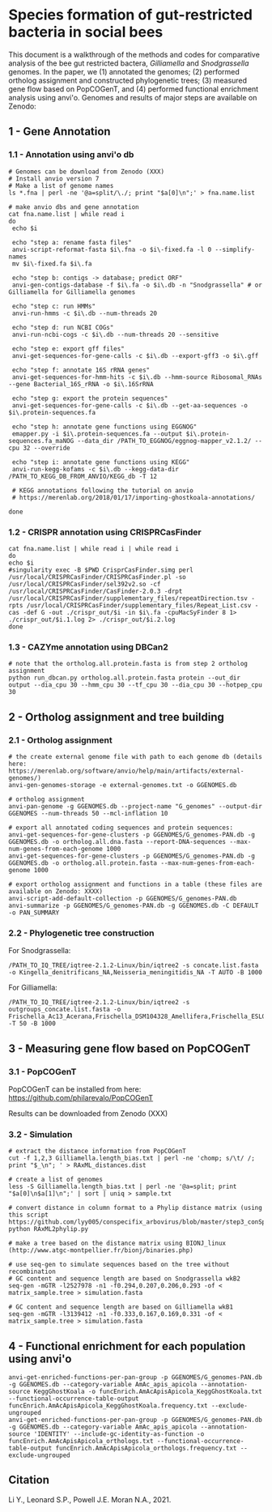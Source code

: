 # Species formation of gut-restricted bacteria in social bees

This document is a walkthrough of the methods and codes for comparative analysis of the bee gut restricted bactera, *Gilliamella* and *Snodgrassella* genomes. In the paper, we (1) annotated the genomes; (2) performed ortholog assignment and constructed phylogenetic trees; (3) measured gene flow based on PopCOGenT, and (4) performed functional enrichment analysis using anvi'o. Genomes and results of major steps are available on Zenodo: 

## 1 - Gene Annotation

### 1.1 - Annotation using anvi'o db

    # Genomes can be download from Zenodo (XXX)
    # Install anvio version 7  
    # Make a list of genome names    
    ls *.fna | perl -ne '@a=split/\./; print "$a[0]\n";' > fna.name.list 
    
    # make anvio dbs and gene annotation
    cat fna.name.list | while read i
    do
     echo $i

     echo "step a: rename fasta files"
     anvi-script-reformat-fasta $i\.fna -o $i\-fixed.fa -l 0 --simplify-names
     mv $i\-fixed.fa $i\.fa

     echo "step b: contigs -> database; predict ORF"
     anvi-gen-contigs-database -f $i\.fa -o $i\.db -n "Snodgrassella" # or Gilliamella for Gilliamella genomes

     echo "step c: run HMMs"
     anvi-run-hmms -c $i\.db --num-threads 20

     echo "step d: run NCBI COGs"
     anvi-run-ncbi-cogs -c $i\.db --num-threads 20 --sensitive
     
     echo "step e: export gff files"
     anvi-get-sequences-for-gene-calls -c $i\.db --export-gff3 -o $i\.gff
     
     echo "step f: annotate 16S rRNA genes"
     anvi-get-sequences-for-hmm-hits -c $i\.db --hmm-source Ribosomal_RNAs --gene Bacterial_16S_rRNA -o $i\.16SrRNA
     
     echo "step g: export the protein sequences"
     anvi-get-sequences-for-gene-calls -c $i\.db --get-aa-sequences -o $i\.protein-sequences.fa
     
     echo "step h: annotate gene functions using EGGNOG"
     emapper.py -i $i\.protein-sequences.fa --output $i\.protein-sequences.fa_maNOG --data_dir /PATH_TO_EGGNOG/eggnog-mapper_v2.1.2/ --cpu 32 --override
     
     echo "step i: annotate gene functions using KEGG"
     anvi-run-kegg-kofams -c $i\.db --kegg-data-dir /PATH_TO_KEGG_DB_FROM_ANVIO/KEGG_db -T 12
     
     # KEGG annotations following the tutorial on anvio
     # https://merenlab.org/2018/01/17/importing-ghostkoala-annotations/
     
    done
    
    
### 1.2 - CRISPR annotation using CRISPRCasFinder

    cat fna.name.list | while read i | while read i
    do 
    echo $i
    #singularity exec -B $PWD CrisprCasFinder.simg perl /usr/local/CRISPRCasFinder/CRISPRCasFinder.pl -so /usr/local/CRISPRCasFinder/sel392v2.so -cf /usr/local/CRISPRCasFinder/CasFinder-2.0.3 -drpt /usr/local/CRISPRCasFinder/supplementary_files/repeatDirection.tsv -rpts /usr/local/CRISPRCasFinder/supplementary_files/Repeat_List.csv -cas -def G -out ./crispr_out/$i -in $i\.fa -cpuMacSyFinder 8 1> ./crispr_out/$i.1.log 2> ./crispr_out/$i.2.log 
    done

### 1.3 - CAZYme annotation using DBCan2
    # note that the ortholog.all.protein.fasta is from step 2 ortholog assignment
    python run_dbcan.py ortholog.all.protein.fasta protein --out_dir output --dia_cpu 30 --hmm_cpu 30 --tf_cpu 30 --dia_cpu 30 --hotpep_cpu 30

## 2 - Ortholog assignment and tree building

### 2.1 - Ortholog assignment
    # the create external genome file with path to each genome db (details here: https://merenlab.org/software/anvio/help/main/artifacts/external-genomes/)
    anvi-gen-genomes-storage -e external-genomes.txt -o GGENOMES.db
    
    # ortholog assignment
    anvi-pan-genome -g GGENOMES.db --project-name "G_genomes" --output-dir GGENOMES --num-threads 50 --mcl-inflation 10
    
    # export all annotated coding sequences and protein sequences:
    anvi-get-sequences-for-gene-clusters -p GGENOMES/G_genomes-PAN.db -g GGENOMES.db -o ortholog.all.dna.fasta --report-DNA-sequences --max-num-genes-from-each-genome 1000
    anvi-get-sequences-for-gene-clusters -p GGENOMES/G_genomes-PAN.db -g GGENOMES.db -o ortholog.all.protein.fasta --max-num-genes-from-each-genome 1000
    
    # export ortholog assignment and functions in a table (these files are available on Zenodo: XXXX)
    anvi-script-add-default-collection -p GGENOMES/G_genomes-PAN.db
    anvi-summarize -p GGENOMES/G_genomes-PAN.db -g GGENOMES.db -C DEFAULT -o PAN_SUMMARY
    
### 2.2 - Phylogenetic tree construction
For Snodgrassella:
       
    /PATH_TO_IQ_TREE/iqtree-2.1.2-Linux/bin/iqtree2 -s concate.list.fasta -o Kingella_denitrificans_NA,Neisseria_meningitidis_NA -T AUTO -B 1000 

For Gilliamella: 
    
    /PATH_TO_IQ_TREE/iqtree-2.1.2-Linux/bin/iqtree2 -s outgroups_concate.list.fasta -o Frischella_Ac13_Acerana,Frischella_DSM104328_Amellifera,Frischella_ESL0167_Amellifera,Frischella_PEB0191_Amellifera,Orbus_IPMB12_Zatratus,Orbus_hercynius_Sscrofa,Schmidhempelia_bombi_Bimpatiens -T 50 -B 1000
    
## 3 - Measuring gene flow based on PopCOGenT

### 3.1 - PopCOGenT
PopCOGenT can be installed from here: https://github.com/philarevalo/PopCOGenT

Results can be downloaded from Zenodo (XXX)

### 3.2 - Simulation

    # extract the distance information from PopCOGenT
    cut -f 1,2,3 Gilliamella.length_bias.txt | perl -ne 'chomp; s/\t/ /; print "$_\n"; ' > RAxML_distances.dist 
    
    # create a list of genomes
    less -S Gilliamella.length_bias.txt | perl -ne '@a=split; print "$a[0]\n$a[1]\n";' | sort | uniq > sample.txt
    
    # convert distance in column format to a Phylip distance matrix (using this script https://github.com/lyy005/conspecifix_arbovirus/blob/master/step3_conSpeciFix/simulation_master_script_v1.0_beta/RAxML2phylip.py)
    python RAxML2phylip.py
    
    # make a tree based on the distance matrix using BIONJ_linux (http://www.atgc-montpellier.fr/bionj/binaries.php)

    # use seq-gen to simulate sequences based on the tree without recombination
    # GC content and sequence length are based on Snodgrassella wkB2
    seq-gen -mGTR -l2527978 -n1 -f0.294,0.207,0.206,0.293 -of < matrix_sample.tree > simulation.fasta
    
    # GC content and sequence length are based on Gilliamella wkB1
    seq-gen -mGTR -l3139412 -n1 -f0.333,0.167,0.169,0.331 -of < matrix_sample.tree > simulation.fasta 
    
    
## 4 - Functional enrichment for each population using anvi'o
    anvi-get-enriched-functions-per-pan-group -p GGENOMES/G_genomes-PAN.db -g GGENOMES.db --category-variable AmAc_apis_apicola --annotation-source KeggGhostKoala -o funcEnrich.AmAcApisApicola_KeggGhostKoala.txt --functional-occurrence-table-output funcEnrich.AmAcApisApicola_KeggGhostKoala.frequency.txt --exclude-ungrouped
    anvi-get-enriched-functions-per-pan-group -p GGENOMES/G_genomes-PAN.db -g GGENOMES.db --category-variable AmAc_apis_apicola --annotation-source 'IDENTITY' --include-gc-identity-as-function -o funcEnrich.AmAcApisApicola_orthologs.txt --functional-occurrence-table-output funcEnrich.AmAcApisApicola_orthologs.frequency.txt --exclude-ungrouped


## Citation

Li Y., Leonard S.P., Powell J.E. Moran N.A., 2021. 
